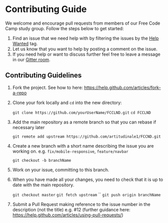# Contributing Guide

We welcome and encourage pull requests from members of our Free Code Camp study group. Follow the steps below to get started:

1.  Find an issue that we need help with by filtering the issues by the [Help Wanted](https://github.com/artitudinale1/FCCLND/labels/help%20wanted) tag.
2.  Let us know that you want to help by posting a comment on the issue.
3.  If you need help or want to discuss further feel free to leave a message in our [Gitter room](https://gitter.im/artitudinale1/FCCLND).

## Contributing Guidelines

1.  Fork the project. See how to here: <https://help.github.com/articles/fork-a-repo>
2.  Clone your fork locally and `cd` into the new directory:

    `git clone https://github.com/yourUserName/FCCLND.git`
    `cd FCCLND`

3.  Add the main repository as a remote branch so that you can rebase if necessary later

    `git remote add upstream https://github.com/artitudinale1/FCCND.git`

4.  Create a new branch with a short name describing the issue you are working on. e.g. `fix/mobile-responsive`, `feature/navbar`

    `git checkout -b branchName`

5.  Work on your issue, committing to this branch.
6.  When you have made all your changes, you need to check that it is up to date with the main repository.

    `git checkout master`
    `git fetch upstream`
    ``
    `git push origin branchName`

7.  Submit a Pull Request making reference to the issue number in the description (not the title) e.g. \#12 (further guidance here: <https://help.github.com/articles/using-pull-requests/>)
